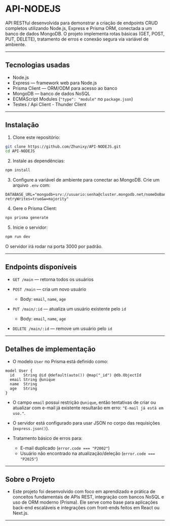 # API-NODEJS

API RESTful desenvolvida para demonstrar a criação de endpoints CRUD completos utilizando Node.js, Express e Prisma ORM, conectada a um banco de dados MongoDB.
O projeto implementa rotas básicas (GET, POST, PUT, DELETE), tratamento de erros e conexão segura via variável de ambiente.

---

## Tecnologias usadas

* Node.js
* Express — framework web para Node.js
* Prisma Client — ORM/ODM para acesso ao banco
* MongoDB — banco de dados NoSQL
* ECMAScript Modules (`"type": "module"` no `package.json`)
* Testes / Api Client - Thunder Client

---

## Instalação

1. Clone este repositório:

```bash
git clone https://github.com/Zhunixy/API-NODEJS.git
cd API-NODEJS
```

2. Instale as dependências:

```bash
npm install
```

3. Configure a variável de ambiente para conectar ao MongoDB. Crie um arquivo `.env` com:

```env
DATABASE_URL="mongodb+srv://usuario:senha@cluster.mongodb.net/nomeDoBanco?retryWrites=true&w=majority"
```

4. Gere o Prisma Client:

```bash
npx prisma generate
```

5. Inicie o servidor:

```bash
npm run dev
```

O servidor irá rodar na porta 3000 por padrão.

---

## Endpoints disponíveis

* `GET /main` — retorna todos os usuários
* `POST /main` — cria um novo usuário

  * Body: `email`, `name`, `age`
* `PUT /main/:id` — atualiza um usuário existente pelo `id`

  * Body: `email`, `name`, `age`
* `DELETE /main/:id` — remove um usuário pelo `id`

---

## Detalhes de implementação

* O modelo `User` no Prisma está definido como:

```prisma
model User {
  id    String @id @default(auto()) @map("_id") @db.ObjectId
  email String @unique
  name  String
  age   String
}
```

* O campo `email` possui restrição `@unique`, então tentativas de criar ou atualizar com e-mail já existente resultarão em erro: `"E-mail já está em uso."`.
* O servidor está configurado para usar JSON no corpo das requisições (`express.json()`).
* Tratamento básico de erros para:

  * E-mail duplicado (`error.code === "P2002"`)
  * Usuário não encontrado na atualização/deleção (`error.code === "P2025"`)

---

## Sobre o Projeto
* Este projeto foi desenvolvido com foco em aprendizado e prática de conceitos fundamentais de APIs REST, integração com bancos NoSQL e uso de ORM moderno (Prisma).
Ele serve como base para aplicações back-end escaláveis e integrações com front-ends feitos em React ou Next.js.

---
